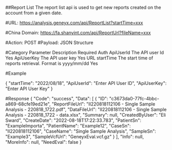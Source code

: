 ##Report List
The report list api is used to get new reports created on the account from a given date.

#URL:
https://analysis.geneyx.com/api/ReportList?startTime=xxx
	
#China Domain:
https://fa.shanyint.com/api/ReportUrl?fileName=xxx

#Action: 
	POST
#Payload: 
	JSON Structure
	
#Category    Parameter		Description              									Required
Auth        ApiUserId       The API user Id              								Yes
            ApiUserKey      The API user key             								Yes
URL			startTime		The start time of reports retrieval. Format is yyyy/mm/dd	Yes

#Example

{
  "startTime": "2022/08/18",
  "ApiUserId": "Enter API User ID",
  "ApiUserKey": "Enter API User Key"
}

#Response
{
    "Code": "success",
    "Data": [
        {
            "ID": "c3673da0-77fc-4bbc-a869-68cfe19ed21e",
            "ReportFileUrl": "II220818112106 - Single Sample Analysis - 220818_1722.pdf",
            "DataFileUrl": "II220818112106 - Single Sample Analysis - 220818_1722 - data.xlsx",
            "Summary": null,
            "CreatedByUser": "Eli Sward",
            "CreateDate": "2022-08-18T17:22:33.783",
            "PatientSn": "ExampleImporta",
            "PatientName": "Example12",
            "CaseSn": "II220818112106",
            "CaseName": "Single Sample Analysis",
            "SampleSn": "Example3",
            "SampleVcfUrl": "GeneyxEval.vcf.gz"
        }
    ],
    "Info": null,
    "MoreInfo": null,
    "NeedEval": false
}
